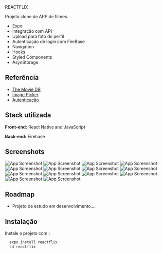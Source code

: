 
REACTFLIX

Projeto clone de APP de filmes.
- Expo
- Integração com API
- Upload para foto do perfil
- Autenticação de login com FireBase
- Navigation
- Hooks
- Styled Components
- AsynStorage
## Referência

 - [The Movie DB](https://www.themoviedb.org/?language=pt-BR)
 - [Image Picker](https://docs.expo.dev/versions/latest/sdk/imagepicker/)
 - [Autenticação](https://firebase.google.com/docs/auth/web/password-auth?hl=pt-br)


## Stack utilizada

**Front-end:** React Native and JavaScript

**Back-end:** Firebase


## Screenshots

![App Screenshot](https://i.imgur.com/U8xAzcE.png) 
![App Screenshot](https://i.imgur.com/AFfQ4gz.png)
![App Screenshot](https://i.imgur.com/6VXOizO.png)
![App Screenshot](https://i.imgur.com/auXL86d.png)
![App Screenshot](https://i.imgur.com/6PDcRKP.png)
![App Screenshot](https://i.imgur.com/yRkP3AY.png)
![App Screenshot](https://i.imgur.com/v1vFFyJ.png)
![App Screenshot](https://i.imgur.com/yyGxEqb.png)
![App Screenshot](https://i.imgur.com/oF9tGGO.png)
![App Screenshot](https://i.imgur.com/gBjH95y.png)
![App Screenshot](https://i.imgur.com/KeSYGYa.png)
![App Screenshot](https://i.imgur.com/4HTAbfV.png)
![App Screenshot](https://i.imgur.com/ojRGQiG.png)
![App Screenshot](https://i.imgur.com/opnMwEO.png)






## Roadmap

- Projeto de estudo em desenvolvimento....




## Instalação

Instale o projeto com :

```bash
  expo install reactflix
  cd reactflix
```
    

